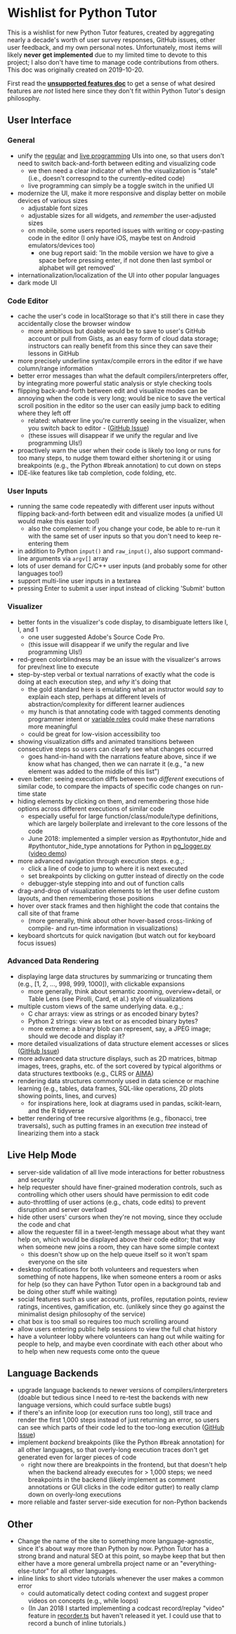 # Wishlist for Python Tutor

This is a wishlist for new Python Tutor features, created by aggregating nearly a decade's worth of user survey responses, GitHub issues, other user feedback, and my own personal notes. Unfortunately, most items will likely **never get implemented** due to my limited time to devote to this project; I also don't have time to manage code contributions from others. This doc was originally created on 2019-10-20.

First read the [**unsupported features doc**](unsupported-features.md#read-this-first) to get a sense of what desired features are *not* listed here since they don't fit within Python Tutor's design philosophy.


## User Interface

### General

- unify the [regular](http://pythontutor.com/visualize.html) and [live programming](http://pythontutor.com/live.html) UIs into one, so that users don't need to switch back-and-forth between editing and visualizing code
  - we then need a clear indicator of when the visualization is "stale" (i.e., doesn't corresopnd to the currently-edited code)
  - live programming can simply be a toggle switch in the unified UI
- modernize the UI, make it more responsive and display better on mobile devices of various sizes
  - adjustable font sizes
  - adjustable sizes for all widgets, and *remember* the user-adjusted sizes
  - on mobile, some users reported issues with writing or copy-pasting code in the editor (I only have iOS, maybe test on Android emulators/devices too)
    - one bug report said: 'In the mobile version we have to give a space before pressing enter, if not done then last symbol or alphabet will get removed'
- internationalization/localization of the UI into other popular languages
- dark mode UI


### Code Editor

- cache the user's code in localStorage so that it's still there in case they accidentally close the browser window
  - more ambitious but doable would be to save to user's GitHub account or pull from Gists, as an easy form of cloud data storage; instructors can really benefit from this since they can save their lessons in GitHub
- more precisely underline syntax/compile errors in the editor if we have column/range information
- better error messages than what the default compilers/interpreters offer, by integrating more powerful static analysis or style checking tools
- flipping back-and-forth between edit and visualize modes can be annoying when the code is very long; would be nice to save the vertical scroll position in the editor so the user can easily jump back to editing where they left off
  - related: whatever line you're currently seeing in the visualizer, when you switch back to editor - ([GitHub Issue](https://github.com/pgbovine/OnlinePythonTutor/issues/253))
  - (these issues will disappear if we unify the regular and live programming UIs!)
- proactively warn the user when their code is likely too long or runs for too many steps, to nudge them toward either shortening it or using breakpoints (e.g., the Python #break annotation) to cut down on steps
- IDE-like features like tab completion, code folding, etc.


### User Inputs

- running the same code repeatedly with different user inputs without flipping back-and-forth between edit and visualize modes (a unified UI would make this easier too!)
  - also the complement: if you change your code, be able to re-run it with the same set of user inputs so that you don't need to keep re-entering them
- in addition to Python `input()` and `raw_input()`, also support command-line arguments via `argv[]` array
- lots of user demand for C/C++ user inputs (and probably some for other languages too!)
- support multi-line user inputs in a textarea
- pressing Enter to submit a user input instead of clicking 'Submit' button

### Visualizer

- better fonts in the visualizer's code display, to disambiguate letters like l, I, and 1
  - one user suggested Adobe's Source Code Pro.
  - (this issue will disappear if we unify the regular and live programming UIs!)
- red-green colorblindness may be an issue with the visualizer's arrows for prev/next line to execute
- step-by-step verbal or textual narrations of exactly what the code is doing at each execution step, and *why* it's doing that
  - the gold standard here is emulating what an instructor would *say* to explain each step, perhaps at different levels of abstraction/complexity for different learner audiences
  - my hunch is that annotating code with tagged comments denoting programmer intent or [variable roles](http://www.cs.joensuu.fi/~saja/var_roles/stud_vers/stud_Python_eng.html) could make these narrations more meaningful
  - could be great for low-vision accessibility too
- showing visualization diffs and animated transitions between consecutive steps so users can clearly see what changes occurred
  - goes hand-in-hand with the narrations feature above, since if we know what has changed, then we can narrate it (e.g., "a new element was added to the middle of this list")
- even better: seeing execution diffs between two *different* executions of similar code, to compare the impacts of specific code changes on run-time state
- hiding elements by clicking on them, and remembering those hide options across different executions of similar code
  - especially useful for large function/class/module/type definitions, which are largely boilerplate and irrelevant to the core lessons of the code
  - June 2018: implemented a simpler version as #pythontutor_hide and #pythontutor_hide_type annotations for Python in [pg_logger.py](v5-unity/pg_logger.py) ([video demo](https://www.youtube.com/watch?v=Mxt9HZWgwAM&list=PLzV58Zm8FuBL2WxxZKGZ6j1dH8NKb_HYI&index=6))
- more advanced navigation through execution steps. e.g.,:
  - click a line of code to jump to where it is next executed
  - set breakpoints by clicking on gutter instead of directly on the code
  - debugger-style stepping into and out of function calls
- drag-and-drop of visualization elements to let the user define custom layouts, and then remembering those positions
- hover over stack frames and then highlight the code that contains the call site of that frame
  - (more generally, think about other hover-based cross-linking of compile- and run-time information in visualizations)
- keyboard shortcuts for quick navigation (but watch out for keyboard focus issues)


### Advanced Data Rendering

- displaying large data structures by summarizing or truncating them (e.g., [1, 2, ..., 998, 999, 1000]), with clickable expansions
  - more generally, think about semantic zooming, overview+detail, or Table Lens (see Pirolli, Card, et al.) style of visualizations
- multiple custom views of the same underlying data. e.g.,:
  - C char arrays: view as strings or as encoded binary bytes?
  - Python 2 strings: view as text or as encoded binary bytes?
  - more extreme: a binary blob can represent, say, a JPEG image; should we decode and display it?
- more detailed visualizations of data structure element accesses or slices ([GitHub Issue](https://github.com/pgbovine/OnlinePythonTutor/issues/185))
- more advanced data structure displays, such as 2D matrices, bitmap images, trees, graphs, etc. of the sort covered by typical algorithms or data structures textbooks (e.g., CLRS or [AIMA](https://www.google.com/search?q=Artificial+Intelligence%3A+A+Modern+Approach&oq=Artificial+Intelligence%3A+A+Modern+Approach&aqs=chrome..69i57j69i60.2409j1j7&sourceid=chrome&ie=UTF-8))
- rendering data structures commonly used in data science or machine learning (e.g., tables, data frames, SQL-like operations, 2D plots showing points, lines, and curves)
  - for inspirations here, look at diagrams used in pandas, scikit-learn, and the R tidyverse
- better rendering of tree recursive algorithms (e.g., fibonacci, tree traversals), such as putting frames in an execution *tree* instead of linearizing them into a stack


## Live Help Mode

- server-side validation of all live mode interactions for better robustness and security
- help requester should have finer-grained moderation controls, such as controlling which other users should have permission to edit code
- auto-throttling of user actions (e.g., chats, code edits) to prevent disruption and server overload
- hide other users' cursors when they're not moving, since they occlude the code and chat
- allow the requester fill in a tweet-length message about what they want help on, which would be displayed above their code editor; that way when someone new joins a room, they can have some simple context
  - this doesn't show up on the help queue itself so it won't spam everyone on the site
- desktop notifications for both volunteers and requesters when something of note happens, like when someone enters a room or asks for help (so they can have Python Tutor open in a background tab and be doing other stuff while waiting)
- social features such as user accounts, profiles, reputation points, review ratings, incentives, gamification, etc. (unlikely since they go against the minimalist design philosophy of the service)
- chat box is too small so requires too much scrolling around
- allow users entering public help sessions to view the full chat history
- have a volunteer lobby where volunteers can hang out while waiting for people to help, and maybe even coordinate with each other about who to help when new requests come onto the queue


## Language Backends

- upgrade language backends to newer versions of compilers/interpreters (doable but tedious since I need to re-test the backends with new language versions, which could surface subtle bugs)
- if there's an infinite loop (or execution runs too long), still trace and render the first 1,000 steps instead of just returning an error, so users can see which parts of their code led to the too-long execution ([GitHub Issue](https://github.com/pgbovine/OnlinePythonTutor/issues/265))
- implement *backend* breakpoints (like the Python #break annotation) for all other languages, so that overly-long execution traces don't get generated even for larger pieces of code
  - right now there are breakpoints in the frontend, but that doesn't help when the backend already executes for > 1,000 steps; we need breakpoints in the backend (likely implement as comment annotations or GUI clicks in the code editor gutter) to really clamp down on overly-long executions
- more reliable and faster server-side execution for non-Python backends


## Other

- Change the name of the site to something more language-agnostic, since it's about way more than Python by now. Python Tutor has a strong brand and natural SEO at this point, so maybe keep that but then either have a more general umbrella project name or an "everything-else-tutor" for all other languages.
- inline links to short video tutorials whenever the user makes a common error
  - could automatically detect coding context and suggest proper videos on concepts (e.g., while loops)
  - (In Jan 2018 I started implementing a codcast record/replay "video" feature in [recorder.ts](v5-unity/js/recorder.ts) but haven't released it yet. I could use that to record a bunch of inline tutorials.)
